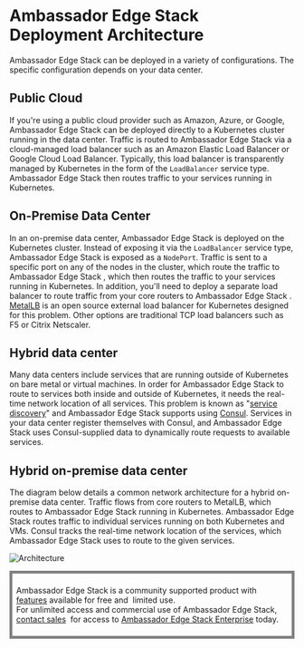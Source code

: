 # Ambassador Edge Stack Deployment Architecture

Ambassador Edge Stack can be deployed in a variety of configurations. The specific configuration depends on your data center.

## Public Cloud

If you're using a public cloud provider such as Amazon, Azure, or Google, Ambassador Edge Stack can be deployed directly to a Kubernetes cluster running in the data center. Traffic is routed to Ambassador Edge Stack via a cloud-managed load balancer such as an Amazon Elastic Load Balancer or Google Cloud Load Balancer. Typically, this load balancer is transparently managed by Kubernetes in the form of the `LoadBalancer` service type. Ambassador Edge Stack then routes traffic to your services running in Kubernetes.

## On-Premise Data Center

In an on-premise data center, Ambassador Edge Stack is deployed on the Kubernetes cluster. Instead of exposing it via the `LoadBalancer` service type, Ambassador Edge Stack is exposed as a `NodePort`. Traffic is sent to a specific port on any of the nodes in the cluster, which route the traffic to Ambassador Edge Stack , which then routes the traffic to your services running in Kubernetes. In addition, you'll need to deploy a separate load balancer to route traffic from your core routers to Ambassador Edge Stack . [MetalLB](https://metallb.universe.tf/) is an open source external load balancer for Kubernetes designed for this problem. Other options are traditional TCP load balancers such as F5 or Citrix Netscaler.

## Hybrid data center

Many data centers include services that are running outside of Kubernetes on bare metal or virtual machines. In order for Ambassador Edge Stack to route to services both inside and outside of Kubernetes, it needs the real-time network location of all services. This problem is known as "[service discovery](https://www.datawire.io/guide/traffic/service-discovery-microservices/)" and Ambassador Edge Stack supports using [Consul](https://www.consul.io). Services in your data center register themselves with Consul, and Ambassador Edge Stack uses Consul-supplied data to dynamically route requests to available services.

## Hybrid on-premise data center

The diagram below details a common network architecture for a hybrid on-premise data center. Traffic flows from core routers to MetalLB, which routes to Ambassador Edge Stack running in Kubernetes. Ambassador Edge Stack routes traffic to individual services running on both Kubernetes and VMs. Consul tracks the real-time network location of the services, which Ambassador Edge Stack uses to route to the given services.

![Architecture](/doc-images/consul-ambassador.png)

<div style="border: thick solid gray;padding:0.5em"> 

Ambassador Edge Stack is a community supported product with 
[features](getambassador.io/features) available for free and 
limited use. For unlimited access and commercial use of
Ambassador Edge Stack, [contact sales](https:/www.getambassador.io/contact) 
for access to [Ambassador Edge Stack Enterprise](/user-guide/ambassador-edge-stack-enterprise) today.

</div>
</p>

